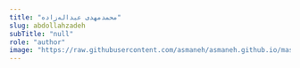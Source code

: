 ```yaml
--- 
title: "محمدمهدی عبداله‌زاده" 
slug: abdollahzadeh 
subTitle: "null" 
role: "author" 
image: "https://raw.githubusercontent.com/asmaneh/asmaneh.github.io/master/assets/img/authors/abdollahzadeh.jfif" 
--- 
```


